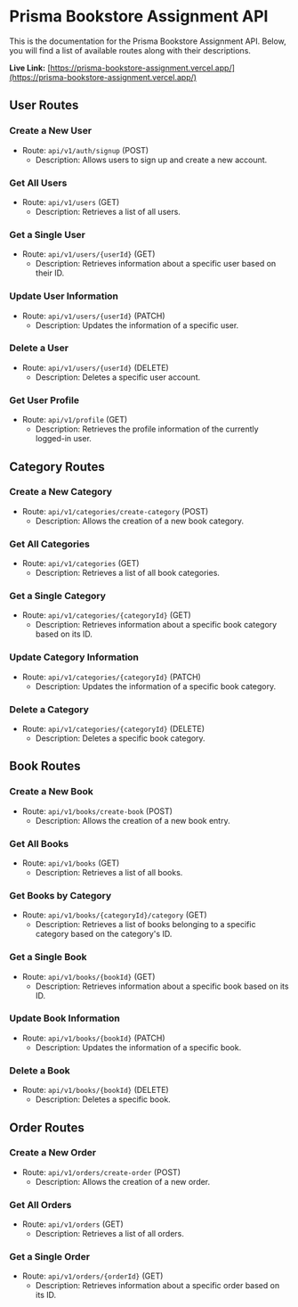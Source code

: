 # Prisma Bookstore Assignment API

This is the documentation for the Prisma Bookstore Assignment API. Below, you will find a list of available routes along with their descriptions.

**Live Link:** [https://prisma-bookstore-assignment.vercel.app/](https://prisma-bookstore-assignment.vercel.app/)

## User Routes

### Create a New User
- Route: `api/v1/auth/signup` (POST)
  - Description: Allows users to sign up and create a new account.

### Get All Users
- Route: `api/v1/users` (GET)
  - Description: Retrieves a list of all users.

### Get a Single User
- Route: `api/v1/users/{userId}` (GET)
  - Description: Retrieves information about a specific user based on their ID.

### Update User Information
- Route: `api/v1/users/{userId}` (PATCH)
  - Description: Updates the information of a specific user.

### Delete a User
- Route: `api/v1/users/{userId}` (DELETE)
  - Description: Deletes a specific user account.

### Get User Profile
- Route: `api/v1/profile` (GET)
  - Description: Retrieves the profile information of the currently logged-in user.

## Category Routes

### Create a New Category
- Route: `api/v1/categories/create-category` (POST)
  - Description: Allows the creation of a new book category.

### Get All Categories
- Route: `api/v1/categories` (GET)
  - Description: Retrieves a list of all book categories.

### Get a Single Category
- Route: `api/v1/categories/{categoryId}` (GET)
  - Description: Retrieves information about a specific book category based on its ID.

### Update Category Information
- Route: `api/v1/categories/{categoryId}` (PATCH)
  - Description: Updates the information of a specific book category.

### Delete a Category
- Route: `api/v1/categories/{categoryId}` (DELETE)
  - Description: Deletes a specific book category.

## Book Routes

### Create a New Book
- Route: `api/v1/books/create-book` (POST)
  - Description: Allows the creation of a new book entry.

### Get All Books
- Route: `api/v1/books` (GET)
  - Description: Retrieves a list of all books.

### Get Books by Category
- Route: `api/v1/books/{categoryId}/category` (GET)
  - Description: Retrieves a list of books belonging to a specific category based on the category's ID.

### Get a Single Book
- Route: `api/v1/books/{bookId}` (GET)
  - Description: Retrieves information about a specific book based on its ID.

### Update Book Information
- Route: `api/v1/books/{bookId}` (PATCH)
  - Description: Updates the information of a specific book.

### Delete a Book
- Route: `api/v1/books/{bookId}` (DELETE)
  - Description: Deletes a specific book.

## Order Routes

### Create a New Order
- Route: `api/v1/orders/create-order` (POST)
  - Description: Allows the creation of a new order.

### Get All Orders
- Route: `api/v1/orders` (GET)
  - Description: Retrieves a list of all orders.

### Get a Single Order
- Route: `api/v1/orders/{orderId}` (GET)
  - Description: Retrieves information about a specific order based on its ID.


